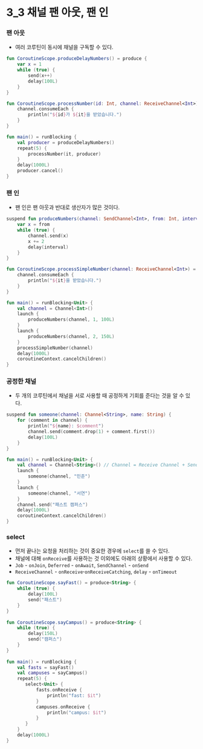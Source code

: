 # 3_3 채널 팬 아웃, 팬 인

### 팬 아웃
- 여러 코루틴이 동시에 채널을 구독할 수 있다.

```kotlin
fun CoroutineScope.produceDelayNumbers() = produce {
    var x = 1
    while (true) {
        send(x++)
        delay(100L)
    }
}

fun CoroutineScope.processNumber(id: Int, channel: ReceiveChannel<Int>) = launch {
    channel.consumeEach {
        println("${id}가 ${it}을 받았습니다.")
    }
}

fun main() = runBlocking {
    val producer = produceDelayNumbers()
    repeat(5) {
        processNumber(it, producer)
    }
    delay(1000L)
    producer.cancel()
}

```
    
### 팬 인
- 팬 인은 팬 아웃과 반대로 생산자가 많은 것이다.

```kotlin
suspend fun produceNumbers(channel: SendChannel<Int>, from: Int, interval: Long) {
    var x = from
    while (true) {
        channel.send(x)
        x += 2
        delay(interval)
    }
}

fun CoroutineScope.processSimpleNumber(channel: ReceiveChannel<Int>) = launch {
    channel.consumeEach {
        println("${it}을 받았습니다.")
    }
}

fun main() = runBlocking<Unit> {
    val channel = Channel<Int>() 
    launch {
        produceNumbers(channel, 1, 100L) 
    }
    launch {
        produceNumbers(channel, 2, 150L) 
    } 
    processSimpleNumber(channel)
    delay(1000L)
    coroutineContext.cancelChildren()
}
```

### 공정한 채널
- 두 개의 코루틴에서 채널을 서로 사용할 때 공정하게 기회를 준다는 것을 알 수 있다.

```kotlin
suspend fun someone(channel: Channel<String>, name: String) {
    for (comment in channel) {
        println("${name}: $comment")
        channel.send(comment.drop(1) + comment.first()) 
        delay(100L)
    }
}

fun main() = runBlocking<Unit> {
    val channel = Channel<String>() // Channel = Receive Channel + Send Channel
    launch {
        someone(channel, "민준")
    }
    launch {
        someone(channel, "서연")
    }
    channel.send("패스트 캠퍼스")
    delay(1000L)
    coroutineContext.cancelChildren()
}
```

### select
- 먼저 끝나는 요청을 처리하는 것이 중요한 경우에  `select`를 쓸 수 있다.
- 채널에 대해 `onReceive`를 사용하는 것 이외에도 아래의 상황에서 사용할 수 있다.
- `Job` - `onJoin`, `Deferred` - `onAwait`, `SendChannel` - `onSend`
- `ReceiveChannel` - `onReceive`**·**`onReceiveCatching`, `delay` - `onTimeout`
    
```kotlin
fun CoroutineScope.sayFast() = produce<String> {
    while (true) {
        delay(100L)
        send("패스트")
    }
}
    
fun CoroutineScope.sayCampus() = produce<String> {
    while (true) {
        delay(150L)
        send("캠퍼스")
    }
}
    
fun main() = runBlocking {
    val fasts = sayFast()
    val campuses = sayCampus()
    repeat(5) {
       select<Unit> { 
           fasts.onReceive {
               println("fast: $it")
           }
           campuses.onReceive {
               println("campus: $it")
           }
       }
    }
    delay(1000L) 
}
```